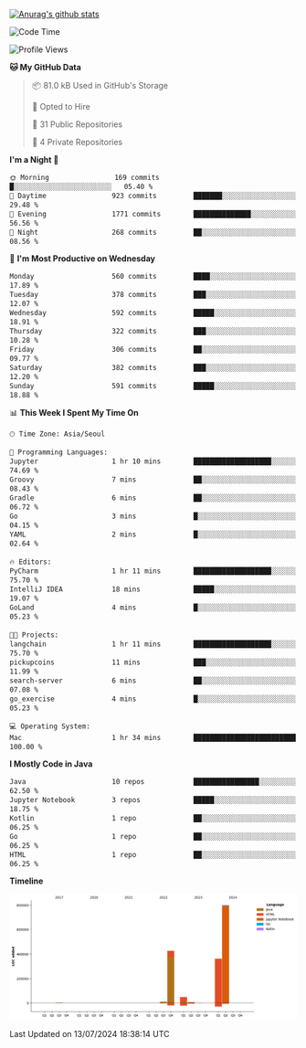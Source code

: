 [![Anurag's github stats](https://github-readme-stats.vercel.app/api?username=hajubal)](https://github.com/anuraghazra/github-readme-stats)

<!--START_SECTION:waka-->
![Code Time](http://img.shields.io/badge/Code%20Time-75%20hrs%2020%20mins-blue)

![Profile Views](http://img.shields.io/badge/Profile%20Views-0-blue)

**🐱 My GitHub Data** 

> 📦 81.0 kB Used in GitHub's Storage 
 > 
> 💼 Opted to Hire
 > 
> 📜 31 Public Repositories 
 > 
> 🔑 4 Private Repositories 
 > 
**I'm a Night 🦉** 

```text
🌞 Morning                169 commits         █░░░░░░░░░░░░░░░░░░░░░░░░   05.40 % 
🌆 Daytime                923 commits         ███████░░░░░░░░░░░░░░░░░░   29.48 % 
🌃 Evening                1771 commits        ██████████████░░░░░░░░░░░   56.56 % 
🌙 Night                  268 commits         ██░░░░░░░░░░░░░░░░░░░░░░░   08.56 % 
```
📅 **I'm Most Productive on Wednesday** 

```text
Monday                   560 commits         ████░░░░░░░░░░░░░░░░░░░░░   17.89 % 
Tuesday                  378 commits         ███░░░░░░░░░░░░░░░░░░░░░░   12.07 % 
Wednesday                592 commits         █████░░░░░░░░░░░░░░░░░░░░   18.91 % 
Thursday                 322 commits         ███░░░░░░░░░░░░░░░░░░░░░░   10.28 % 
Friday                   306 commits         ██░░░░░░░░░░░░░░░░░░░░░░░   09.77 % 
Saturday                 382 commits         ███░░░░░░░░░░░░░░░░░░░░░░   12.20 % 
Sunday                   591 commits         █████░░░░░░░░░░░░░░░░░░░░   18.88 % 
```


📊 **This Week I Spent My Time On** 

```text
🕑︎ Time Zone: Asia/Seoul

💬 Programming Languages: 
Jupyter                  1 hr 10 mins        ███████████████████░░░░░░   74.69 % 
Groovy                   7 mins              ██░░░░░░░░░░░░░░░░░░░░░░░   08.43 % 
Gradle                   6 mins              ██░░░░░░░░░░░░░░░░░░░░░░░   06.72 % 
Go                       3 mins              █░░░░░░░░░░░░░░░░░░░░░░░░   04.15 % 
YAML                     2 mins              █░░░░░░░░░░░░░░░░░░░░░░░░   02.64 % 

🔥 Editors: 
PyCharm                  1 hr 11 mins        ███████████████████░░░░░░   75.70 % 
IntelliJ IDEA            18 mins             █████░░░░░░░░░░░░░░░░░░░░   19.07 % 
GoLand                   4 mins              █░░░░░░░░░░░░░░░░░░░░░░░░   05.23 % 

🐱‍💻 Projects: 
langchain                1 hr 11 mins        ███████████████████░░░░░░   75.70 % 
pickupcoins              11 mins             ███░░░░░░░░░░░░░░░░░░░░░░   11.99 % 
search-server            6 mins              ██░░░░░░░░░░░░░░░░░░░░░░░   07.08 % 
go_exercise              4 mins              █░░░░░░░░░░░░░░░░░░░░░░░░   05.23 % 

💻 Operating System: 
Mac                      1 hr 34 mins        █████████████████████████   100.00 % 
```

**I Mostly Code in Java** 

```text
Java                     10 repos            ████████████████░░░░░░░░░   62.50 % 
Jupyter Notebook         3 repos             █████░░░░░░░░░░░░░░░░░░░░   18.75 % 
Kotlin                   1 repo              ██░░░░░░░░░░░░░░░░░░░░░░░   06.25 % 
Go                       1 repo              ██░░░░░░░░░░░░░░░░░░░░░░░   06.25 % 
HTML                     1 repo              ██░░░░░░░░░░░░░░░░░░░░░░░   06.25 % 
```



**Timeline**

![Lines of Code chart](https://raw.githubusercontent.com/hajubal/hajubal/main/assets/bar_graph.png)


 Last Updated on 13/07/2024 18:38:14 UTC
<!--END_SECTION:waka-->